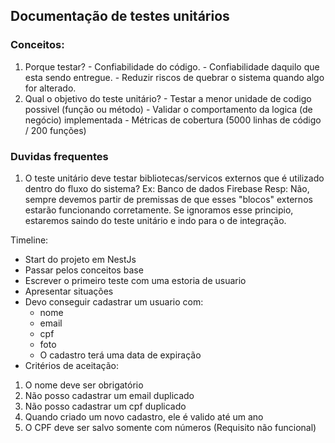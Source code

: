  ## Documentação de testes unitários


 ### Conceitos:
  1) Porque testar?
    - Confiabilidade do código.
    - Confiabilidade daquilo que esta sendo entregue.
    - Reduzir riscos de quebrar o sistema quando algo for alterado.
  2) Qual o objetivo do teste unitário?
    - Testar a menor unidade de codigo possivel (função ou método)
    - Validar o comportamento da logica (de negócio) implementada
    - Métricas de cobertura (5000 linhas de código / 200 funções)

 ### Duvidas frequentes
  1) O teste unitário deve testar bibliotecas/servicos externos que é utilizado dentro do fluxo do sistema?
    Ex:  Banco de dados
         Firebase
    Resp: Não, sempre devemos partir de premissas de que esses "blocos" externos estarão funcionando corretamente.
          Se ignoramos esse principio, estaremos saindo do teste unitário e indo para o de integração.  

 Timeline: 
 - Start do projeto em NestJs
 - Passar pelos conceitos base
 - Escrever o primeiro teste com uma estoria de usuario
 - Apresentar situações 
 - Devo conseguir cadastrar um usuario com:
    - nome
    - email
    - cpf
    - foto
    - O cadastro terá uma data de expiração
 - Critérios de aceitação:
  1) O nome deve ser obrigatório
  2) Não posso cadastrar um email duplicado
  3) Não posso cadastrar um cpf duplicado
  4) Quando criado um novo cadastro, ele é valido até um ano
  5) O CPF deve ser salvo somente com números (Requisito não funcional)

  